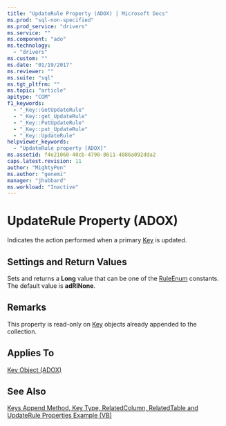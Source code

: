 ```yaml
---
title: "UpdateRule Property (ADOX) | Microsoft Docs"
ms.prod: "sql-non-specified"
ms.prod_service: "drivers"
ms.service: ""
ms.component: "ado"
ms.technology:
  - "drivers"
ms.custom: ""
ms.date: "01/19/2017"
ms.reviewer: ""
ms.suite: "sql"
ms.tgt_pltfrm: ""
ms.topic: "article"
apitype: "COM"
f1_keywords: 
  - "_Key::GetUpdateRule"
  - "_Key::get_UpdateRule"
  - "_Key::PutUpdateRule"
  - "_Key::put_UpdateRule"
  - "_Key::UpdateRule"
helpviewer_keywords: 
  - "UpdateRule property [ADOX]"
ms.assetid: f4e21060-40cb-4790-8611-4086a092dda2
caps.latest.revision: 11
author: "MightyPen"
ms.author: "genemi"
manager: "jhubbard"
ms.workload: "Inactive"
---
```

# UpdateRule Property (ADOX)
Indicates the action performed when a primary [Key](../../../ado/reference/adox-api/key-object-adox.md) is updated.  
  
## Settings and Return Values  
 Sets and returns a **Long** value that can be one of the [RuleEnum](../../../ado/reference/adox-api/ruleenum.md) constants. The default value is **adRINone**.  
  
## Remarks  
 This property is read-only on [Key](../../../ado/reference/adox-api/key-object-adox.md) objects already appended to the collection.  
  
## Applies To  
 [Key Object (ADOX)](../../../ado/reference/adox-api/key-object-adox.md)  
  
## See Also  
 [Keys Append Method, Key Type, RelatedColumn, RelatedTable and UpdateRule Properties Example (VB)](../../../ado/reference/adox-api/keys-append-method-key-type-relatedcolumn-relatedtable-example-vb.md)
